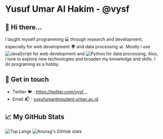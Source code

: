 # Yusuf Umar Al Hakim - @vysf 
## 👋 Hi there...

I taught myself programming 💻 through research and development, especially for web development 🌍 and data processing 📊. Mostly i use ![JavaScript](https://img.shields.io/badge/-JavaScript-000?&logo=JavaScript&logoColor=ddc508) for web development and ![Python](https://img.shields.io/badge/-Python-000?&logo=python) for data processing. Also, i love to explore new technologies and broaden my knowledge and skills. I do programing as a hobby.

## 💬 Get in touch
- Twitter 🐦  : https://twitter.com/vysf__
- Email 📬    : yusufumar@student.untan.ac.id

## 📈 My GitHub Stats
![Top Langs](https://github-readme-stats.vercel.app/api/top-langs/?username=vysf&langs_count=10) ![Anurag's GitHub stats](https://github-readme-stats.vercel.app/api?username=vysf&show_icons=true&theme=compact)

<!--
**vysf/vysf** is a ✨ _special_ ✨ repository because its `README.md` (this file) appears on your GitHub profile.

Here are some ideas to get you started:

- 🔭 I’m currently working on ...
- 🌱 I’m currently learning ...
- 👯 I’m looking to collaborate on ...
- 🤔 I’m looking for help with ...
- 💬 Ask me about ...
- 📫 How to reach me: ...
- 😄 Pronouns: ...
- ⚡ Fun fact: ...
-->
